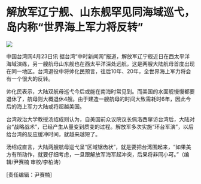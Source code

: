 # 解放军辽宁舰、山东舰罕见同海域巡弋，岛内称“世界海上军力将反转”

![](https://inews.gtimg.com/newsapp_bt/0/15782505149/1000)

中国台湾网4月23日讯
据台湾“中时新闻网”报道，解放军辽宁舰近日在西太平洋海域演练，另一艘航母山东舰也在西太平洋深处远航，这是两艘大陆航母首度出现在同一地区。台湾退役中将帅化民预言，往后10年、20年，全世界海上军力将会有一个很大的反转。

帅化民表示，大陆双航母巡弋今后或能在南海时常见到。而美国的水面舰慢慢都要退休了，航母则大概退休4艘。由于建造一艘航母的时间大致需耗时6年，因此今后的海上军力大陆或将超越美国。

台湾政治大学教授汤绍成则认为，自美国前众议院议长佩洛西窜访台湾后，大陆对台“战略战术”，已经产生从量变到质变的过程。解放军多次实施“环台军演”，以后给台湾的反应缓冲时间，就越来越短了。

汤绍成直言，大陆两艘航母巡弋呈“区域锯齿状”，就是要把台湾围起来，“如果美方有所动作，就要仔细考虑，一旦跟解放军海军起冲突，后果将非同小可。”（编辑/尹赛楠
审校/李柏涛）

[责任编辑：尹赛楠]

